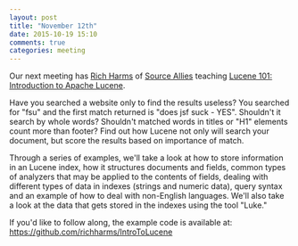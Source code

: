 ```yaml
---
layout: post
title: "November 12th"
date: 2015-10-19 15:10
comments: true
categories: meeting
---
```

Our next meeting has [Rich Harms][rich] of [Source Allies] teaching [Lucene 101: Introduction to Apache Lucene][lucene].

Have you searched a website only to find the results useless? You searched for "fsu" and the first match returned is "does jsf suck - YES". Shouldn't it search by whole words? Shouldn't matched words in titles or "H1" elements count more than footer? Find out how Lucene not only will search your document, but score the results based on importance of match.

Through a series of examples, we'll take a look at how to store information in an Lucene index, how it structures documents and fields, common types of analyzers that may be applied to the contents of fields, dealing with different types of data in indexes (strings and numeric data), query syntax and an example of how to deal with non-English languages. We'll also take a look at the data that gets stored in the indexes using the tool "Luke."

If you'd like to follow along, the example code is available at: https://github.com/richharms/IntroToLucene

[rich]: https://twitter.com/richharms
[lucene]: https://lucene.apache.org/core/
[Source Allies]: http://www.sourceallies.com

